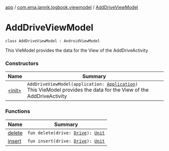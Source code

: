 [app](../../index.md) / [com.ema.jannik.logbook.viewmodel](../index.md) / [AddDriveViewModel](./index.md)

# AddDriveViewModel

`class AddDriveViewModel : AndroidViewModel`

This VieModel provides the data for the View of the AddDriveActivity

### Constructors

| Name | Summary |
|---|---|
| [&lt;init&gt;](-init-.md) | `AddDriveViewModel(application: `[`Application`](https://developer.android.com/reference/android/app/Application.html)`)`<br>This VieModel provides the data for the View of the AddDriveActivity |

### Functions

| Name | Summary |
|---|---|
| [delete](delete.md) | `fun delete(drive: `[`Drive`](../../com.ema.jannik.logbook.model.database/-drive/index.md)`): `[`Unit`](https://kotlinlang.org/api/latest/jvm/stdlib/kotlin/-unit/index.html) |
| [insert](insert.md) | `fun insert(drive: `[`Drive`](../../com.ema.jannik.logbook.model.database/-drive/index.md)`): `[`Unit`](https://kotlinlang.org/api/latest/jvm/stdlib/kotlin/-unit/index.html) |
